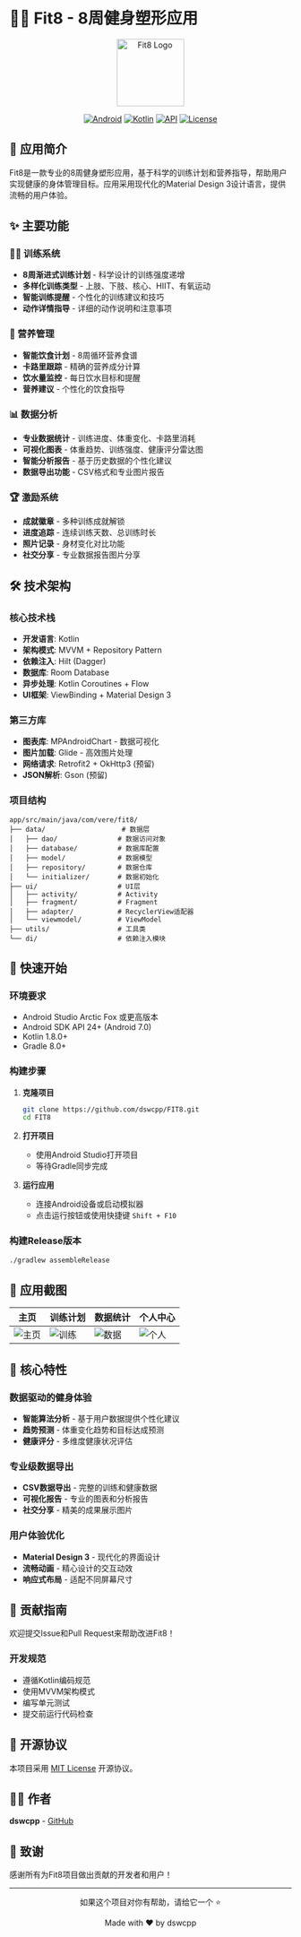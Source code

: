 # 🏃‍♂️ Fit8 - 8周健身塑形应用

<div align="center">
  <img src="app/src/main/res/drawable/ic_fit8_logo.xml" alt="Fit8 Logo" width="120" height="120">
  
  [![Android](https://img.shields.io/badge/Platform-Android-green.svg)](https://android.com)
  [![Kotlin](https://img.shields.io/badge/Language-Kotlin-blue.svg)](https://kotlinlang.org)
  [![API](https://img.shields.io/badge/API-24%2B-brightgreen.svg)](https://android-arsenal.com/api?level=24)
  [![License](https://img.shields.io/badge/License-MIT-yellow.svg)](LICENSE)
</div>

## 📱 应用简介

Fit8是一款专业的8周健身塑形应用，基于科学的训练计划和营养指导，帮助用户实现健康的身体管理目标。应用采用现代化的Material Design 3设计语言，提供流畅的用户体验。

## ✨ 主要功能

### 🏋️‍♀️ 训练系统
- **8周渐进式训练计划** - 科学设计的训练强度递增
- **多样化训练类型** - 上肢、下肢、核心、HIIT、有氧运动
- **智能训练提醒** - 个性化的训练建议和技巧
- **动作详情指导** - 详细的动作说明和注意事项

### 🍎 营养管理
- **智能饮食计划** - 8周循环营养食谱
- **卡路里跟踪** - 精确的营养成分计算
- **饮水量监控** - 每日饮水目标和提醒
- **营养建议** - 个性化的饮食指导

### 📊 数据分析
- **专业数据统计** - 训练进度、体重变化、卡路里消耗
- **可视化图表** - 体重趋势、训练强度、健康评分雷达图
- **智能分析报告** - 基于历史数据的个性化建议
- **数据导出功能** - CSV格式和专业图片报告

### 🏆 激励系统
- **成就徽章** - 多种训练成就解锁
- **进度追踪** - 连续训练天数、总训练时长
- **照片记录** - 身材变化对比功能
- **社交分享** - 专业数据报告图片分享

## 🛠️ 技术架构

### 核心技术栈
- **开发语言**: Kotlin
- **架构模式**: MVVM + Repository Pattern
- **依赖注入**: Hilt (Dagger)
- **数据库**: Room Database
- **异步处理**: Kotlin Coroutines + Flow
- **UI框架**: ViewBinding + Material Design 3

### 第三方库
- **图表库**: MPAndroidChart - 数据可视化
- **图片加载**: Glide - 高效图片处理
- **网络请求**: Retrofit2 + OkHttp3 (预留)
- **JSON解析**: Gson (预留)

### 项目结构
```
app/src/main/java/com/vere/fit8/
├── data/                   # 数据层
│   ├── dao/               # 数据访问对象
│   ├── database/          # 数据库配置
│   ├── model/             # 数据模型
│   ├── repository/        # 数据仓库
│   └── initializer/       # 数据初始化
├── ui/                    # UI层
│   ├── activity/          # Activity
│   ├── fragment/          # Fragment
│   ├── adapter/           # RecyclerView适配器
│   └── viewmodel/         # ViewModel
├── utils/                 # 工具类
└── di/                    # 依赖注入模块
```

## 🚀 快速开始

### 环境要求
- Android Studio Arctic Fox 或更高版本
- Android SDK API 24+ (Android 7.0)
- Kotlin 1.8.0+
- Gradle 8.0+

### 构建步骤
1. **克隆项目**
   ```bash
   git clone https://github.com/dswcpp/FIT8.git
   cd FIT8
   ```

2. **打开项目**
   - 使用Android Studio打开项目
   - 等待Gradle同步完成

3. **运行应用**
   - 连接Android设备或启动模拟器
   - 点击运行按钮或使用快捷键 `Shift + F10`

### 构建Release版本
```bash
./gradlew assembleRelease
```

## 📸 应用截图

| 主页 | 训练计划 | 数据统计 | 个人中心 |
|------|----------|----------|----------|
| ![主页](screenshots/home.png) | ![训练](screenshots/training.png) | ![数据](screenshots/data.png) | ![个人](screenshots/profile.png) |

## 🎯 核心特性

### 数据驱动的健身体验
- **智能算法分析** - 基于用户数据提供个性化建议
- **趋势预测** - 体重变化趋势和目标达成预测
- **健康评分** - 多维度健康状况评估

### 专业级数据导出
- **CSV数据导出** - 完整的训练和健康数据
- **可视化报告** - 专业的图表和分析报告
- **社交分享** - 精美的成果展示图片

### 用户体验优化
- **Material Design 3** - 现代化的界面设计
- **流畅动画** - 精心设计的交互动效
- **响应式布局** - 适配不同屏幕尺寸

## 🤝 贡献指南

欢迎提交Issue和Pull Request来帮助改进Fit8！

### 开发规范
- 遵循Kotlin编码规范
- 使用MVVM架构模式
- 编写单元测试
- 提交前运行代码检查

## 📄 开源协议

本项目采用 [MIT License](LICENSE) 开源协议。

## 👨‍💻 作者

**dswcpp** - [GitHub](https://github.com/dswcpp)

## 🙏 致谢

感谢所有为Fit8项目做出贡献的开发者和用户！

---

<div align="center">
  <p>如果这个项目对你有帮助，请给它一个 ⭐️</p>
  <p>Made with ❤️ by dswcpp</p>
</div>
